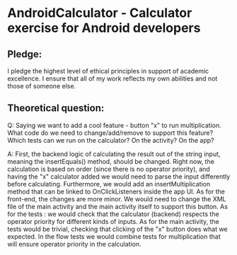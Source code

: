 # AndroidCalculator - Calculator exercise for Android developers

## Pledge:
I pledge the highest level of ethical principles in support of academic excellence.
I ensure that all of my work reflects my own abilities and not those of someone else.

## Theoretical question:

Q: Saying we want to add a cool feature - button "x" to run multiplication.
   What code do we need to change/add/remove to support this feature?
   Which tests can we run on the calculator? On the activity? On the app?
   
A:  First, the backend logic of calculating the result out of the string  input, meaning the insertEquals() method, 
    should be changed.
    Right now, the calculation is based on order (since there is no operator priority), and having
    the "x" calculator added we would need to parse the input differently before calculating.
    Furthermore, we would add an insertMultiplication method that can be linked to OnClickListeners
    inside the app UI.
    As for the front-end, the changes are more minor.
    We would need to change the XML file of the main activity and the main activity itself
    to support this button.
    As for the tests : we would check that the calculator (backend) respects the operator priority
    for different kinds of inputs. As for the main activity, the tests would be trivial, checking
    that clicking of the "x" button does what we expected.
    In the flow tests we would combine tests for multiplication that will ensure operator priority
    in the calculation.  